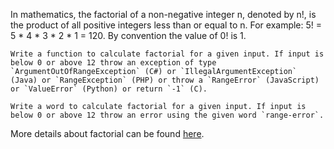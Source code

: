 In mathematics, the factorial of a non-negative integer n, denoted by n!, is the product of all positive integers less than or equal to n. For example:
5! = 5 \* 4 \* 3 \* 2 \* 1 = 120. By convention the value of 0! is 1.

~~~if-not:factor
Write a function to calculate factorial for a given input. If input is below 0 or above 12 throw an exception of type `ArgumentOutOfRangeException` (C#) or `IllegalArgumentException` (Java) or `RangeException` (PHP) or throw a `RangeError` (JavaScript) or `ValueError` (Python) or return `-1` (C).
~~~

~~~if:factor
Write a word to calculate factorial for a given input. If input is below 0 or above 12 throw an error using the given word `range-error`.
~~~

More details about factorial can be found [here](https://www.wikiwand.com/en/Factorial).